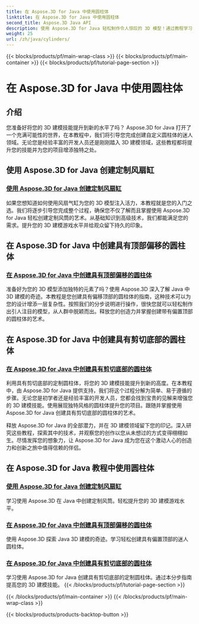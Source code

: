 ```yaml
---
title: 在 Aspose.3D for Java 中使用圆柱体
linktitle: 在 Aspose.3D for Java 中使用圆柱体
second_title: Aspose.3D Java API
description: 使用 Aspose.3D for Java 轻松制作令人惊叹的 3D 模型！通过教程学习创建风扇气缸、偏置顶部气缸和剪切底部气缸。
weight: 25
url: /zh/java/cylinders/
---
```


{{< blocks/products/pf/main-wrap-class >}}
{{< blocks/products/pf/main-container >}}
{{< blocks/products/pf/tutorial-page-section >}}

# 在 Aspose.3D for Java 中使用圆柱体

## 介绍

您准备好将您的 3D 建模技能提升到新的水平了吗？ Aspose.3D for Java 打开了一个充满可能性的世界，在本教程中，我们将引导您完成创建自定义圆柱体的迷人领域。无论您是经验丰富的开发人员还是刚刚踏入 3D 建模领域，这些教程都将提升您的技能并为您的项目增添独特之处。

## 使用 Aspose.3D for Java 创建定制风扇缸

### [使用 Aspose.3D for Java 创建定制风扇缸](./creating-fan-cylinders/)

如果您想知道如何使用风扇气缸为您的 3D 模型注入活力，本教程就是您的入门之选。我们将逐步引导您完成整个过程，确保您不仅了解而且掌握使用 Aspose.3D for Java 轻松创建定制风筒的艺术。从基础知识到高级技术，我们都能满足您的需求。提升您的 3D 建模游戏水平并给观众留下持久的印象。

## 在 Aspose.3D for Java 中创建具有顶部偏移的圆柱体

### [在 Aspose.3D for Java 中创建具有顶部偏移的圆柱体](./creating-cylinders-with-offset-top/)

准备好为您的 3D 模型添加独特的元素了吗？使用 Aspose.3D 深入了解 Java 中 3D 建模的奇迹。本教程是您创建具有偏移顶部的圆柱体的指南，这种技术可以为您的设计增添一层复杂性。按照我们的分步说明进行操作，很快您就可以轻松制作出引人注目的模型，从人群中脱颖而出。释放您的创造力并掌握创建带有偏置顶部的圆柱体的艺术。

## 在 Aspose.3D for Java 中创建具有剪切底部的圆柱体

### [在 Aspose.3D for Java 中创建具有剪切底部的圆柱体](./creating-cylinders-with-sheared-bottom/)

利用具有剪切底部的定制圆柱体，将您的 3D 建模技能提升到新的高度。在本教程中，由 Aspose.3D for Java 提供支持，我们将这个过程分解为简单、易于遵循的步骤。无论您是初学者还是经验丰富的开发人员，您都会找到宝贵的见解来增强您的 3D 建模技能。使用展现独特风格的圆柱体提升您的项目。跟随并掌握使用 Aspose.3D for Java 创建具有剪切底部的圆柱体的艺术。

释放 Aspose.3D for Java 的全部潜力，并在 3D 建模领域留下您的印记。深入研究这些教程，探索其中的技术，并观察您的创作以您从未想过的方式变得栩栩如生。尽情发挥您的想象力，让 Aspose.3D for Java 成为您在这个激动人心的创造力和创新之旅中值得信赖的伴侣。
## 在 Aspose.3D for Java 教程中使用圆柱体
### [使用 Aspose.3D for Java 创建定制风扇缸](./creating-fan-cylinders/)
学习使用 Aspose.3D 在 Java 中创建定制风筒。轻松提升您的 3D 建模游戏水平。
### [在 Aspose.3D for Java 中创建具有顶部偏移的圆柱体](./creating-cylinders-with-offset-top/)
使用 Aspose.3D 探索 Java 3D 建模的奇迹。学习轻松创建具有偏置顶部的迷人圆柱体。
### [在 Aspose.3D for Java 中创建具有剪切底部的圆柱体](./creating-cylinders-with-sheared-bottom/)
学习使用 Aspose.3D for Java 创建具有剪切底部的定制圆柱体。通过本分步指南提高您的 3D 建模技能。
{{< /blocks/products/pf/tutorial-page-section >}}

{{< /blocks/products/pf/main-container >}}
{{< /blocks/products/pf/main-wrap-class >}}

{{< blocks/products/products-backtop-button >}}

